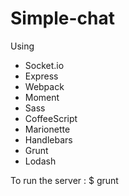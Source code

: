 # Simple-chat

Using
- Socket.io
- Express
- Webpack
- Moment
- Sass
- CoffeeScript
- Marionette
- Handlebars
- Grunt
- Lodash

To run the server :
$ grunt
